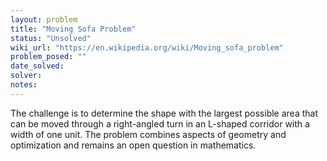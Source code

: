```yaml
---
layout: problem
title: "Moving Sofa Problem"
status: "Unsolved"
wiki_url: "https://en.wikipedia.org/wiki/Moving_sofa_problem"
problem_posed: ""
date_solved:
solver:
notes:
---
```

The challenge is to determine the shape with the largest possible area that can be moved through a right-angled turn in an L-shaped corridor with a width of one unit. The problem combines aspects of geometry and optimization and remains an open question in mathematics.